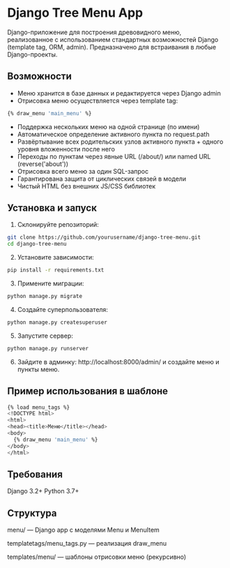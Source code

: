 # Django Tree Menu App
Django-приложение для построения древовидного меню, реализованное с использованием стандартных возможностей Django (template tag, ORM, admin). Предназначено для встраивания в любые Django-проекты.

## Возможности
- Меню хранится в базе данных и редактируется через Django admin
- Отрисовка меню осуществляется через template tag:
```bash
{% draw_menu 'main_menu' %}
```
- Поддержка нескольких меню на одной странице (по имени)
- Автоматическое определение активного пункта по request.path
- Развёртывание всех родительских узлов активного пункта + одного уровня вложенности после него
- Переходы по пунктам через явные URL (/about/) или named URL (reverse('about'))
- Отрисовка всего меню за один SQL-запрос
- Гарантирована защита от циклических связей в модели
- Чистый HTML без внешних JS/CSS библиотек

## Установка и запуск
1. Склонируйте репозиторий:

```bash
git clone https://github.com/yourusername/django-tree-menu.git
cd django-tree-menu
```

2. Установите зависимости:
```bash
pip install -r requirements.txt
```
3. Примените миграции:

```bash
python manage.py migrate
```
4. Создайте суперпользователя:

```bash
python manage.py createsuperuser
```
5. Запустите сервер:

```bash
python manage.py runserver
```

6. Зайдите в админку:
http://localhost:8000/admin/
и создайте меню и пункты меню.

## Пример использования в шаблоне
```bash
{% load menu_tags %}
<!DOCTYPE html>
<html>
<head><title>Меню</title></head>
<body>
  {% draw_menu 'main_menu' %}
</body>
</html>
```
## Требования
Django 3.2+
Python 3.7+

## Структура
menu/ — Django app с моделями Menu и MenuItem

templatetags/menu_tags.py — реализация draw_menu

templates/menu/ — шаблоны отрисовки меню (рекурсивно)
